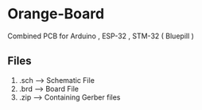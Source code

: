 # Orange-Board

Combined PCB for Arduino , ESP-32 , STM-32 ( Bluepill ) 

## Files 
1. .sch --> Schematic File 
2. .brd --> Board File 
3. .zip --> Containing Gerber files 
